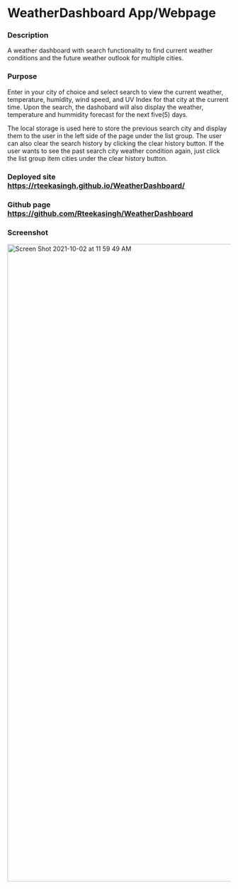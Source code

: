# WeatherDashboard App/Webpage

### Description
A weather dashboard with search functionality to find current weather conditions and the future weather outlook for multiple cities.

### Purpose
Enter in your city of choice and select search to view the current weather, temperature, humidity, wind speed, and UV Index for that city at the current time. Upon the search, the dashobard will also display the weather, temperature and hummidity forecast for the next five(5) days.

The local storage is used here to store the previous search city and display them to the user in the left side of the page under the list group. The user can also clear the search history by clicking the clear history button. If the user wants to see the past search city weather condition again, just click the list group item cities under the clear history button.

### Deployed site https://rteekasingh.github.io/WeatherDashboard/

### Github page https://github.com/Rteekasingh/WeatherDashboard

### Screenshot
<img width="1440" alt="Screen Shot 2021-10-02 at 11 59 49 AM" src="https://user-images.githubusercontent.com/85544710/135788432-30bd217e-6285-4eb1-be14-c6020f3c95cc.png">
